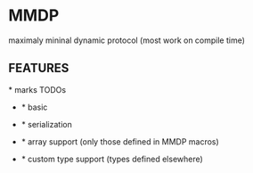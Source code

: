 # MMDP
maximaly mininal dynamic protocol
(most work on compile time)
## FEATURES
\* marks TODOs
- \* basic

- \* serialization 
- \* array support (only those defined in MMDP macros)
- \* custom type support (types defined elsewhere)


